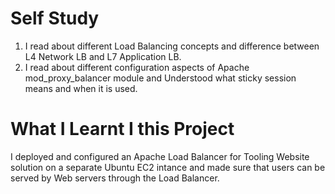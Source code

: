 # Self Study 
1. I read about different Load Balancing concepts and difference between L4 Network LB and L7 Application LB.
2. I read about different configuration aspects of Apache mod_proxy_balancer module and Understood what sticky session means and when it is used.

# What I Learnt I this Project 
I deployed and configured an  Apache Load Balancer for Tooling Website solution on a separate Ubuntu EC2 intance and made sure that users can be served by Web servers through the Load Balancer.